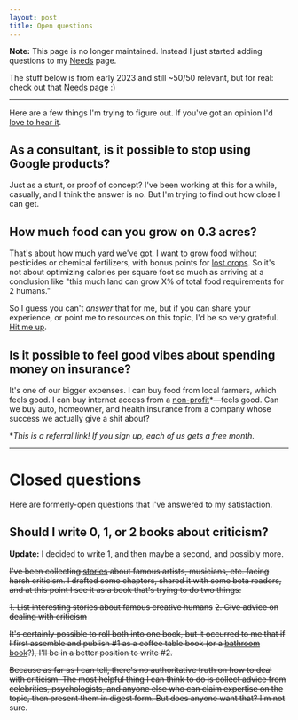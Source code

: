 ```yaml
---
layout: post
title: Open questions
---
```


**Note:** This page is no longer maintained. Instead I just started adding questions to my [Needs](/needs) page. 

The stuff below is from early 2023 and still ~50/50 relevant, but for real: check out that [Needs](/needs) page :)

---

Here are a few things I'm trying to figure out. If you've got an opinion I'd [love to hear it](/contact).

## As a consultant, is it possible to stop using Google products?

Just as a stunt, or proof of concept? I've been working at this for a while, casually, and I think the answer is no. But I'm trying to find out how close I can get.

## How much food can you grow on 0.3 acres?

That's about how much yard we've got. I want to grow food without pesticides or chemical fertilizers, with bonus points for [lost crops](/lost-crops). So it's not about optimizing calories per square foot so much as arriving at a conclusion like "this much land can grow X% of total food requirements for 2 humans."

So I guess you can't _answer_ that for me, but if you can share your experience, or point me to resources on this topic, I'd be so very grateful. [Hit me up](/contact).

## Is it possible to feel good vibes about spending money on insurance?

It's one of our bigger expenses. I can buy food from local farmers, which feels good. I can buy internet access from a [non-profit](https://members.calyxinstitute.org/r/jixkd)*—feels good. Can we buy auto, homeowner, and health insurance from a company whose success we actually give a shit about?

\*_This is a referral link! If you sign up, each of us gets a free month._

---

# Closed questions

Here are formerly-open questions that I've answered to my satisfaction.


## Should I write 0, 1, or 2 books about criticism?

**Update:** I decided to write 1, and then maybe a second, and possibly more.

~~I've been collecting [stories](https://onestar.world/) about famous artists, musicians, etc. facing harsh criticism. I drafted some chapters, shared it with some beta readers, and at this point I see it as a book that's trying to do two things:~~

~~1. List interesting stories about famous creative humans~~
~~2. Give advice on dealing with criticism~~

~~It's certainly possible to roll both into one book, but it occurred to me that if I first assemble and publish #1 as a coffee table book (or a [bathroom book](https://bookriot.com/best-bathroom-books/)?), I'll be in a better position to write #2.~~

~~Because as far as I can tell, there's no authoritative truth on how to deal with criticism. The most helpful thing I can think to do is collect advice from celebrities, psychologists, and anyone else who can claim expertise on the topic, then present them in digest form. But does anyone want that? I'm not sure.~~

